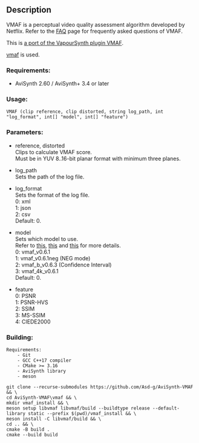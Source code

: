 ## Description

VMAF is a perceptual video quality assessment algorithm developed by Netflix. Refer to the [FAQ](https://github.com/Netflix/vmaf/blob/master/FAQ.md) page for frequently asked questions of VMAF.

This is [a port of the VapourSynth plugin VMAF](https://github.com/HomeOfVapourSynthEvolution/VapourSynth-VMAF).

[vmaf](https://github.com/Netflix/vmaf/tree/v2.2.0) is used.

### Requirements:

- AviSynth 2.60 / AviSynth+ 3.4 or later

### Usage:

```
VMAF (clip reference, clip distorted, string log_path, int "log_format", int[] "model", int[] "feature")
```

### Parameters:

- reference, distorted\
    Clips to calculate VMAF score.\
    Must be in YUV 8..16-bit planar format with minimum three planes.

- log_path\
    Sets the path of the log file.
    
- log_format\
    Sets the format of the log file.\
    0: xml\
    1: json\
    2: csv\
    Default: 0.
    
- model\
    Sets which model to use.\
    Refer to [this](https://github.com/Netflix/vmaf/blob/master/resource/doc/models.md), [this](https://netflixtechblog.com/toward-a-better-quality-metric-for-the-video-community-7ed94e752a30) and [this](https://github.com/Netflix/vmaf/blob/master/resource/doc/conf_interval.md) for more details.\
    0: vmaf_v0.6.1\
    1: vmaf_v0.6.1neg (NEG mode)\
    2: vmaf_b_v0.6.3 (Confidence Interval)\
    3: vmaf_4k_v0.6.1\
    Default: 0.

- feature\
    0: PSNR\
    1: PSNR-HVS\
    2: SSIM\
    3: MS-SSIM\
    4: CIEDE2000
    
### Building:

```
Requirements:
    - Git
    - GCC C++17 compiler
    - CMake >= 3.16
    - AviSynth library
    - meson
```
```
git clone --recurse-submodules https://github.com/Asd-g/AviSynth-VMAF && \
cd AviSynth-VMAF\vmaf && \
mkdir vmaf_install && \
meson setup libvmaf libvmaf/build --buildtype release --default-library static --prefix $(pwd)/vmaf_install && \
meson install -C libvmaf/build && \
cd .. && \
cmake -B build .
cmake --build build
```
